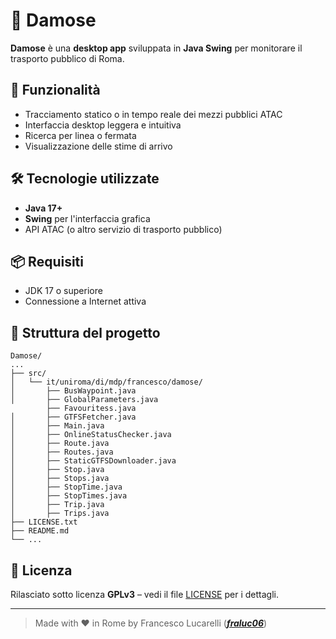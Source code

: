 # 🚌 Damose

**Damose** è una **desktop app** sviluppata in **Java Swing** per monitorare il trasporto pubblico di Roma.

## 🚀 Funzionalità

- Tracciamento statico o in tempo reale dei mezzi pubblici ATAC
- Interfaccia desktop leggera e intuitiva
- Ricerca per linea o fermata
- Visualizzazione delle stime di arrivo

## 🛠️ Tecnologie utilizzate

- **Java 17+**
- **Swing** per l'interfaccia grafica
- API ATAC (o altro servizio di trasporto pubblico)

## 📦 Requisiti

- JDK 17 o superiore
- Connessione a Internet attiva

## 📁 Struttura del progetto

```
Damose/
...
├── src/
│   └── it/uniroma/di/mdp/francesco/damose/
│       ├── BusWaypoint.java
│       ├── GlobalParameters.java
        ├── Favouritess.java
│       ├── GTFSFetcher.java
│       ├── Main.java
│       ├── OnlineStatusChecker.java
│       ├── Route.java
│       ├── Routes.java
│       ├── StaticGTFSDownloader.java
│       ├── Stop.java
│       ├── Stops.java
│       ├── StopTime.java
│       ├── StopTimes.java
│       ├── Trip.java
│       ├── Trips.java
├── LICENSE.txt
├── README.md
└── ...
```

## 📃 Licenza

Rilasciato sotto licenza **GPLv3** – vedi il file [LICENSE](LICENSE.txt) per i dettagli.

---

> Made with ❤️ in Rome by Francesco Lucarelli ([**_fraluc06_**](https://github.com/fraluc06))